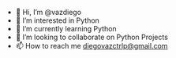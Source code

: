 - 👋 Hi, I’m @vazdiego
- 👀 I’m interested in Python
- 🌱 I’m currently learning Python
- 💞️ I’m looking to collaborate on Python Projects
- 📫 How to reach me diegovazctrlp@gmail.com

<!---
vazdiego/vazdiego is a ✨ special ✨ repository because its `README.md` (this file) appears on your GitHub profile.
You can click the Preview link to take a look at your changes.
--->
